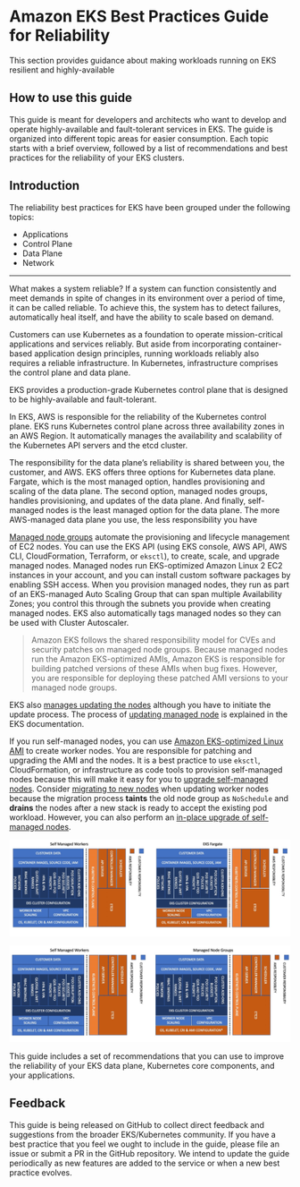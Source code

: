# Amazon EKS Best Practices Guide for Reliability

This section provides guidance about making workloads running on EKS resilient and highly-available  


## How to use this guide

This guide is meant for developers and architects who want to develop and operate highly-available and fault-tolerant services in EKS. The guide is organized into different topic areas for easier consumption. Each topic starts with a brief overview, followed by a list of recommendations and best practices for the reliability of your EKS clusters.

## Introduction

The reliability best practices for EKS have been grouped under the following topics:

* Applications
* Control Plane 
* Data Plane
* Network

---

What makes a system reliable? If a system can function consistently and meet demands in spite of changes in its environment over a period of time, it can be called reliable. To achieve this, the system has to detect failures, automatically heal itself, and have the ability to scale based on demand. 

Customers can use Kubernetes as a foundation to operate mission-critical applications and services reliably. But aside from incorporating container-based application design principles, running workloads reliably also requires a reliable infrastructure. In Kubernetes, infrastructure comprises the control plane and data plane. 

EKS provides a production-grade Kubernetes control plane that is designed to be highly-available and fault-tolerant. 

In EKS, AWS is responsible for the reliability of the Kubernetes control plane. EKS runs Kubernetes control plane across three availability zones in an AWS Region. It automatically manages the availability and scalability of the Kubernetes API servers and the etcd cluster. 

The responsibility for the data plane’s reliability is shared between you, the customer, and AWS. EKS offers three options for Kubernetes data plane. Fargate, which is the most managed option, handles provisioning and scaling of the data plane. The second option, managed nodes groups, handles provisioning, and updates of the data plane. And finally, self-managed nodes is the least managed option for the data plane. The more AWS-managed data plane you use, the less responsibility you have

[Managed node groups](https://docs.aws.amazon.com/eks/latest/userguide/managed-node-groups.html) automate the provisioning and lifecycle management of EC2 nodes. You can use the EKS API (using EKS console, AWS API, AWS CLI, CloudFormation, Terraform, or `eksctl`),   to create, scale, and upgrade managed nodes. Managed nodes run EKS-optimized Amazon Linux 2 EC2 instances in your account, and you can install custom software packages by enabling SSH access. When you provision managed nodes, they run as part of an EKS-managed Auto Scaling Group that can span multiple Availability Zones; you control this through the subnets you provide when creating managed nodes. EKS also automatically tags managed nodes so they can be used with Cluster Autoscaler. 
 
 > Amazon EKS follows the shared responsibility model for CVEs and security patches on managed node groups. Because managed nodes run the Amazon EKS-optimized AMIs, Amazon EKS is responsible for building patched versions of these AMIs when bug fixes. However, you are responsible for deploying these patched AMI versions to your managed node groups. 

EKS also [manages updating the nodes](https://docs.aws.amazon.com/eks/latest/userguide/update-managed-node-group.html) although you have to initiate the update process. The process of [updating managed node](https://docs.aws.amazon.com/eks/latest/userguide/managed-node-update-behavior.html) is explained in the EKS documentation. 

If you run self-managed nodes, you can use [Amazon EKS-optimized Linux AMI](https://docs.aws.amazon.com/eks/latest/userguide/eks-optimized-ami.html) to create worker nodes. You are responsible for patching and upgrading the AMI and the nodes. It is a best practice to use `eksctl`, CloudFormation, or infrastructure as code tools to provision self-managed nodes because this will make it easy for you to [upgrade self-managed nodes](https://docs.aws.amazon.com/eks/latest/userguide/update-workers.html). Consider [migrating to new nodes](https://docs.aws.amazon.com/eks/latest/userguide/migrate-stack.html) when updating worker nodes because the migration process **taints** the old node group as `NoSchedule` and **drains** the nodes after a new stack is ready to accept the existing pod workload. However, you can also perform an [in-place upgrade of self-managed nodes](https://docs.aws.amazon.com/eks/latest/userguide/update-stack.html).

![Shared Responsibility Model - Fargate](./images/SRM-Fargate.jpeg)

![Shared Responsibility Model - MNG](./images/SRM-MNG.jpeg)

This guide includes a set of recommendations that you can use to improve the reliability of your EKS data plane, Kubernetes core components, and your applications.

## Feedback
This guide is being released on GitHub to collect direct feedback and suggestions from the broader EKS/Kubernetes community. If you have a best practice that you feel we ought to include in the guide, please file an issue or submit a PR in the GitHub repository. We intend to update the guide periodically as new features are added to the service or when a new best practice evolves.

